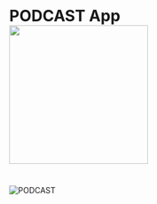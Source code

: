 <div>
  <h1 style="margin: 0 auto;">PODCAST <span>App</span></h1>
  <a href="https://podcastoffnet.web.app"
    ><img
      src="https://encrypted-tbn0.gstatic.com/images?q=tbn%3AANd9GcT_BH7SbtXg7OvFZNcqQGjGAjVZ6zwIRzz6zf0ta4YJKOQUJq1u"
      width="250px"
      alt=""
  /></a>
</div>
<h1></h1>
<img
  src="https://i1.wp.com/www.engage-innovate.com/wp-content/uploads/2017/02/questions.jpg?fit=1030%2C687&ssl=1"
  alt="PODCAST"
/>
